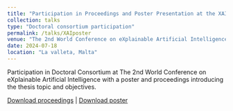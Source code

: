 ```yaml
---
title: "Participation in Proceedings and Poster Presentation at the XAI Conference, Doctoral Consortium."
collection: talks
type: "Doctoral consortium participation"
permalink: /talks/XAIposter
venue: "The 2nd World Conference on eXplainable Artificial Intelligence"
date: 2024-07-18
location: "La valleta, Malta"
---
```


Participation in Doctoral Consortium at The 2nd World Conference on eXplainable Artificial Intelligence with a poster and proceedings introducing the thesis topic and objectives.

[Download proceedings](https://victosdur77.github.io/files/ProceedingsDoctoralConsortiumXAI.pdf) | [Download poster](https://victosdur77.github.io/files/Poster_DC_Malta.pdf)
